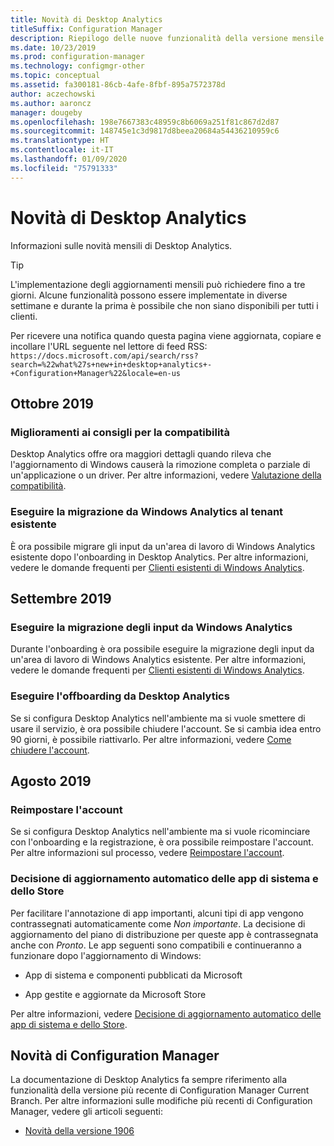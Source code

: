 ```yaml
---
title: Novità di Desktop Analytics
titleSuffix: Configuration Manager
description: Riepilogo delle nuove funzionalità della versione mensile più recente del servizio cloud Desktop Analytics.
ms.date: 10/23/2019
ms.prod: configuration-manager
ms.technology: configmgr-other
ms.topic: conceptual
ms.assetid: fa300181-86cb-4afe-8fbf-895a7572378d
author: aczechowski
ms.author: aaroncz
manager: dougeby
ms.openlocfilehash: 198e7667383c48959c8b6069a251f81c867d2d87
ms.sourcegitcommit: 148745e1c3d9817d8beea20684a54436210959c6
ms.translationtype: HT
ms.contentlocale: it-IT
ms.lasthandoff: 01/09/2020
ms.locfileid: "75791333"
---
```

# <a name="whats-new-in-desktop-analytics"></a>Novità di Desktop Analytics

Informazioni sulle novità mensili di Desktop Analytics.

> [!Tip]
> L'implementazione degli aggiornamenti mensili può richiedere fino a tre giorni. Alcune funzionalità possono essere implementate in diverse settimane e durante la prima è possibile che non siano disponibili per tutti i clienti.

Per ricevere una notifica quando questa pagina viene aggiornata, copiare e incollare l'URL seguente nel lettore di feed RSS: `https://docs.microsoft.com/api/search/rss?search=%22what%27s+new+in+desktop+analytics+-+Configuration+Manager%22&locale=en-us`
<!-- a locale is required for the RSS search string -->

## <a name="october-2019"></a>Ottobre 2019

### <a name="improvements-to-compatibility-recommendations"></a>Miglioramenti ai consigli per la compatibilità

<!-- 3594545 -->

Desktop Analytics offre ora maggiori dettagli quando rileva che l'aggiornamento di Windows causerà la rimozione completa o parziale di un'applicazione o un driver. Per altre informazioni, vedere [Valutazione della compatibilità](/sccm/desktop-analytics/compat-assessment#asset-is-removed-during-upgrade).

### <a name="migrate-from-windows-analytics-to-existing-tenant"></a>Eseguire la migrazione da Windows Analytics al tenant esistente

<!-- 5202803 -->

È ora possibile migrare gli input da un'area di lavoro di Windows Analytics esistente dopo l'onboarding in Desktop Analytics. Per altre informazioni, vedere le domande frequenti per [Clienti esistenti di Windows Analytics](/sccm/desktop-analytics/faq#existing-windows-analytics-customers).

## <a name="september-2019"></a>Settembre 2019

### <a name="migrate-inputs-from-windows-analytics"></a>Eseguire la migrazione degli input da Windows Analytics

<!-- 4252663 -->

Durante l'onboarding è ora possibile eseguire la migrazione degli input da un'area di lavoro di Windows Analytics esistente. Per altre informazioni, vedere le domande frequenti per [Clienti esistenti di Windows Analytics](/sccm/desktop-analytics/faq#existing-windows-analytics-customers).

### <a name="offboard-from-desktop-analytics"></a>Eseguire l'offboarding da Desktop Analytics

<!-- 4972396 -->

Se si configura Desktop Analytics nell'ambiente ma si vuole smettere di usare il servizio, è ora possibile chiudere l'account. Se si cambia idea entro 90 giorni, è possibile riattivarlo. Per altre informazioni, vedere [Come chiudere l'account](/sccm/desktop-analytics/account-close).


## <a name="august-2019"></a>Agosto 2019

### <a name="reset-your-account"></a>Reimpostare l'account

<!-- 3733897 -->

Se si configura Desktop Analytics nell'ambiente ma si vuole ricominciare con l'onboarding e la registrazione, è ora possibile reimpostare l'account. Per altre informazioni sul processo, vedere [Reimpostare l'account](/sccm/desktop-analytics/account-reset).

### <a name="automatic-upgrade-decision-of-system-and-store-apps"></a>Decisione di aggiornamento automatico delle app di sistema e dello Store

<!-- 3587232 -->

Per facilitare l'annotazione di app importanti, alcuni tipi di app vengono contrassegnati automaticamente come *Non importante*. La decisione di aggiornamento del piano di distribuzione per queste app è contrassegnata anche con *Pronto*. Le app seguenti sono compatibili e continueranno a funzionare dopo l'aggiornamento di Windows:

- App di sistema e componenti pubblicati da Microsoft

- App gestite e aggiornate da Microsoft Store

Per altre informazioni, vedere [Decisione di aggiornamento automatico delle app di sistema e dello Store](/sccm/desktop-analytics/about-assets#bkmk_plan-autoapp).


## <a name="whats-new-in-configuration-manager"></a>Novità di Configuration Manager

La documentazione di Desktop Analytics fa sempre riferimento alla funzionalità della versione più recente di Configuration Manager Current Branch. Per altre informazioni sulle modifiche più recenti di Configuration Manager, vedere gli articoli seguenti:

<!-- - [What's new in version 1910](/sccm/core/plan-design/changes/whats-new-in-version-1910#bkmk_da) -->

- [Novità della versione 1906](/sccm/core/plan-design/changes/whats-new-in-version-1906#bkmk_da)
